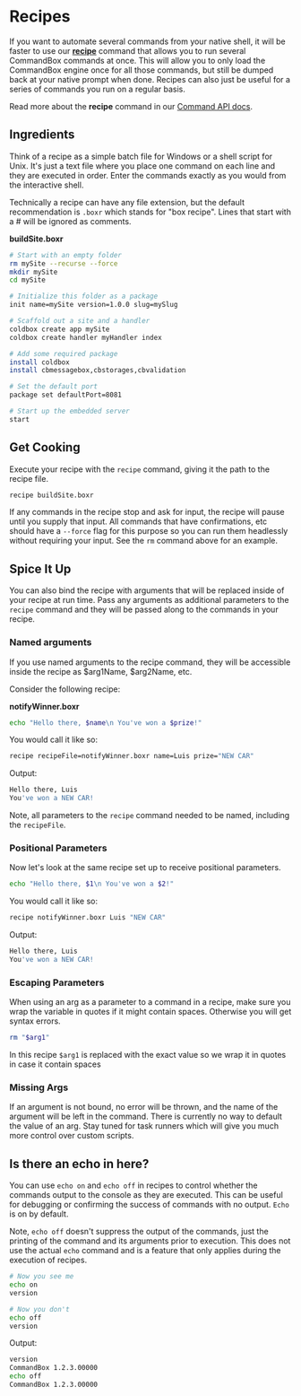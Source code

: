 # Recipes

If you want to automate several commands from your native shell, it will be faster to use our [**recipe**](http://apidocs.ortussolutions.com/commandbox/current/index.html?commandbox/system/modules/system-commands/commands/recipe.html) command that allows you to run several CommandBox commands at once. This will allow you to only load the CommandBox engine once for all those commands, but still be dumped back at your native prompt when done. Recipes can also just be useful for a series of commands you run on a regular basis.

Read more about the **recipe** command in our [Command API docs](http://apidocs.ortussolutions.com/commandbox/current/index.html?commandbox/system/modules/system-commands/commands/recipe.html).

## Ingredients

Think of a recipe as a simple batch file for Windows or a shell script for Unix. It's just a text file where you place one command on each line and they are executed in order. Enter the commands exactly as you would from the interactive shell.

Technically a recipe can have any file extension, but the default recommendation is `.boxr` which stands for "box recipe". Lines that start with a \# will be ignored as comments.

**buildSite.boxr**

```bash
# Start with an empty folder
rm mySite --recurse --force
mkdir mySite
cd mySite

# Initialize this folder as a package
init name=mySite version=1.0.0 slug=mySlug

# Scaffold out a site and a handler
coldbox create app mySite
coldbox create handler myHandler index

# Add some required package
install coldbox
install cbmessagebox,cbstorages,cbvalidation

# Set the default port
package set defaultPort=8081

# Start up the embedded server
start
```

## Get Cooking

Execute your recipe with the `recipe` command, giving it the path to the recipe file.

```bash
recipe buildSite.boxr
```

If any commands in the recipe stop and ask for input, the recipe will pause until you supply that input. All commands that have confirmations, etc should have a `--force` flag for this purpose so you can run them headlessly without requiring your input. See the `rm` command above for an example.

## Spice It Up

You can also bind the recipe with arguments that will be replaced inside of your recipe at run time. Pass any arguments as additional parameters to the `recipe` command and they will be passed along to the commands in your recipe.

### Named arguments

If you use named arguments to the recipe command, they will be accessible inside the recipe as $arg1Name, $arg2Name, etc.

Consider the following recipe:

**notifyWinner.boxr**

```bash
echo "Hello there, $name\n You've won a $prize!"
```

You would call it like so:

```bash
recipe recipeFile=notifyWinner.boxr name=Luis prize="NEW CAR"
```

Output:

```bash
Hello there, Luis
You've won a NEW CAR!
```

Note, all parameters to the `recipe` command needed to be named, including the `recipeFile`.

### Positional Parameters

Now let's look at the same recipe set up to receive positional parameters.

```bash
echo "Hello there, $1\n You've won a $2!"
```

You would call it like so:

```bash
recipe notifyWinner.boxr Luis "NEW CAR"
```

Output:

```bash
Hello there, Luis
You've won a NEW CAR!
```

### Escaping Parameters

When using an arg as a parameter to a command in a recipe, make sure you wrap the variable in quotes if it might contain spaces. Otherwise you will get syntax errors.

```bash
rm "$arg1"
```

In this recipe `$arg1` is replaced with the exact value so we wrap it in quotes in case it contain spaces

### Missing Args

If an argument is not bound, no error will be thrown, and the name of the argument will be left in the command. There is currently no way to default the value of an arg. Stay tuned for task runners which will give you much more control over custom scripts.

## Is there an echo in here?

You can use `echo on` and `echo off` in recipes to control whether the commands output to the console as they are executed. This can be useful for debugging or confirming the success of commands with no output. `Echo` is on by default.

Note, `echo off` doesn't suppress the output of the commands, just the printing of the command and its arguments prior to execution. This does not use the actual `echo` command and is a feature that only applies during the execution of recipes.

```bash
# Now you see me
echo on
version

# Now you don't
echo off
version
```

Output:

```bash
version
CommandBox 1.2.3.00000
echo off
CommandBox 1.2.3.00000
```

